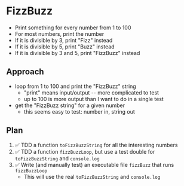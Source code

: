 # FizzBuzz

- Print something for every number from 1 to 100
- For most numbers, print the number
- If it is divisible by 3, print "Fizz" instead
- If it is divisible by 5, print "Buzz" instead
- If it is divisible by 3 and 5, print "FizzBuzz" instead

## Approach

- loop from 1 to 100 and print the "FizzBuzz" string
    - "print" means input/output -- more complicated to test
    - up to 100 is more output than I want to do in a single test
- get the "FizzBuzz string" for a given number
    - this seems easy to test: number in, string out

## Plan

1. ✅ TDD a function `toFizzBuzzString` for all the interesting numbers
2. ✅ TDD a function `fizzBuzzLoop`, but use a test double for `toFizzBuzzString` and
   `console.log`
3. ✅ Write (and manually test) an executable file `fizzBuzz` that runs `fizzBuzzLoop`
    - This will use the real `toFizzBuzzString` and `console.log`